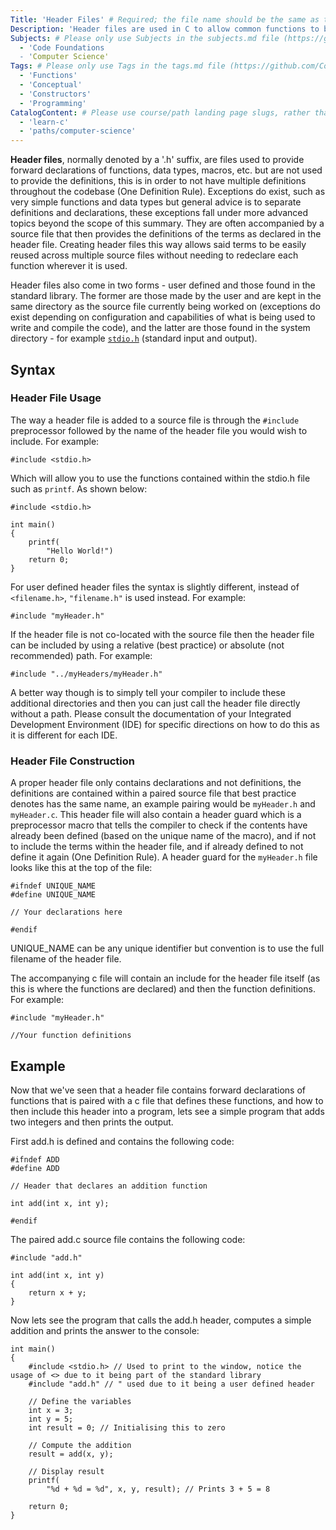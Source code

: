 ```yaml
---
Title: 'Header Files' # Required; the file name should be the same as the title, but lowercase, with dashes instead of spaces, and all punctuation removed
Description: 'Header files are used in C to allow common functions to be used across multiple files without having to copy their declarations and definitions.' # Required; ideally under 150 characters and starts with a present-tense verb (used in search engine results and content previews)
Subjects: # Please only use Subjects in the subjects.md file (https://github.com/Codecademy/docs/blob/main/documentation/subjects.md). If that list feels insufficient, feel free to create a new Subject and add it to subjects.md in your PR!
  - 'Code Foundations
  - 'Computer Science'
Tags: # Please only use Tags in the tags.md file (https://github.com/Codecademy/docs/blob/main/documentation/tags.md). If that list feels insufficient, feel free to create a new Tag and add it to tags.md in your PR!
  - 'Functions'
  - 'Conceptual'
  - 'Constructors'
  - 'Programming'
CatalogContent: # Please use course/path landing page slugs, rather than linking to individual content items. If listing multiple items, please put the most relevant one first
  - 'learn-c'
  - 'paths/computer-science'
---
```


**Header files**, normally denoted by a '.h' suffix, are files used to provide forward declarations of functions, data types, macros, etc. but are not used to provide the definitions, this is in order to not have multiple definitions throughout the codebase (One Definition Rule). Exceptions do exist, such as very simple functions and data types but general advice is to separate definitions and declarations, these exceptions fall under more advanced topics beyond the scope of this summary. They are often accompanied by a source file that then provides the definitions of the terms as declared in the header file. Creating header files this way allows said terms to be easily reused across multiple source files without needing to redeclare each function wherever it is used.

Header files also come in two forms - user defined and those found in the standard library. The former are those made by the user and are kept in the same directory as the source file currently being worked on (exceptions do exist depending on configuration and capabilities of what is being used to write and compile the code), and the latter are those found in the system directory - for example [```stdio.h```](https://en.wikipedia.org/wiki/C_file_input/output) (standard input and output).

## Syntax

### Header File Usage

The way a header file is added to a source file is through the ```#include``` preprocessor followed by the name of the header file you would wish to include. For example:

```#include <stdio.h>```

Which will allow you to use the functions contained within the stdio.h file such as ```printf```. As shown below:

```
#include <stdio.h>

int main()
{
    printf(
        "Hello World!")
    return 0;
}
```

For user defined header files the syntax is slightly different, instead of ```<filename.h>```, ```"filename.h"``` is used instead. For example:

```#include "myHeader.h"```

If the header file is not co-located with the source file then the header file can be included by using a relative (best practice) or absolute (not recommended) path. For example:

```#include "../myHeaders/myHeader.h"```

A better way though is to simply tell your compiler to include these additional directories and then you can just call the header file directly without a path. Please consult the documentation of your Integrated Development Environment (IDE) for specific directions on how to do this as it is different for each IDE.

### Header File Construction

A proper header file only contains declarations and not definitions, the definitions are contained within a paired source file that best practice denotes has the same name, an example pairing would be ```myHeader.h``` and ```myHeader.c```. This header file will also contain a header guard which is a preprocessor macro that tells the compiler to check if the contents have already been defined (based on the unique name of the macro), and if not to include the terms within the header file, and if already defined to not define it again (One Definition Rule). A header guard for the ```myHeader.h``` file looks like this at the top of the file:

```
#ifndef UNIQUE_NAME
#define UNIQUE_NAME

// Your declarations here

#endif
```

UNIQUE_NAME can be any unique identifier but convention is to use the full filename of the header file.

The accompanying c file will contain an include for the header file itself (as this is where the functions are declared) and then the function definitions. For example:

```
#include "myHeader.h"

//Your function definitions
```


## Example

Now that we've seen that a header file contains forward declarations of functions that is paired with a c file that defines these functions, and how to then include this header into a program, lets see a simple program that adds two integers and then prints the output.


First add.h is defined and contains the following code:

```
#ifndef ADD
#define ADD

// Header that declares an addition function

int add(int x, int y);

#endif
```

The paired add.c source file contains the following code:

```
#include "add.h"

int add(int x, int y)
{
    return x + y;
}
```

Now lets see the program that calls the add.h header, computes a simple addition and prints the answer to the console:

```
int main()
{
    #include <stdio.h> // Used to print to the window, notice the usage of <> due to it being part of the standard library
    #include "add.h" // " used due to it being a user defined header
    
    // Define the variables
    int x = 3;
    int y = 5;
    int result = 0; // Initialising this to zero

    // Compute the addition
    result = add(x, y);

    // Display result
    printf(
        "%d + %d = %d", x, y, result); // Prints 3 + 5 = 8

    return 0;
}
```